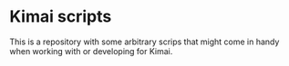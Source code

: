# Kimai scripts

This is a repository with some arbitrary scrips that might come in handy
when working with or developing for Kimai.

